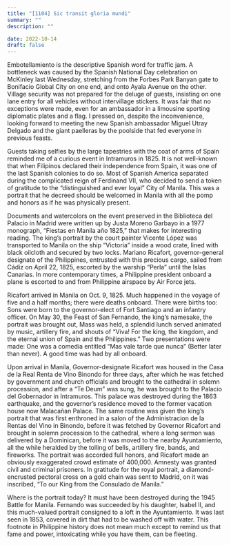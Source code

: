 ```yaml
---
title: "[1104] Sic transit gloria mundi"
summary: ""
description: ""

date: 2022-10-14
draft: false
---
```


Embotellamiento is the descriptive Spanish word for traffic jam. A bottleneck was caused by the Spanish National Day celebration on McKinley last Wednesday, stretching from the Forbes Park Banyan gate to Bonifacio Global City on one end, and onto Ayala Avenue on the other. Village security was not prepared for the deluge of guests, insisting on one lane entry for all vehicles without intervillage stickers. It was fair that no exceptions were made, even for an ambassador in a limousine sporting diplomatic plates and a flag. I pressed on, despite the inconvenience, looking forward to meeting the new Spanish ambassador Miguel Utray Delgado and the giant paelleras by the poolside that fed everyone in previous feasts.

Guests taking selfies by the large tapestries with the coat of arms of Spain reminded me of a curious event in Intramuros in 1825. It is not well-known that when Filipinos declared their independence from Spain, it was one of the last Spanish colonies to do so. Most of Spanish America separated during the complicated reign of Ferdinand VII, who decided to send a token of gratitude to the “distinguished and ever loyal” City of Manila. This was a portrait that he decreed should be welcomed in Manila with all the pomp and honors as if he was physically present.

Documents and watercolors on the event preserved in the Biblioteca del Palacio in Madrid were written up by Justa Moreno Garbayo in a 1977 monograph, “Fiestas en Manila año 1825,” that makes for interesting reading. The king’s portrait by the court painter Vicente López was transported to Manila on the ship “Victoria” inside a wood crate, lined with black oilcloth and secured by two locks. Mariano Ricafort, governor-general designate of the Philippines, entrusted with this precious cargo, sailed from Cádiz on April 22, 1825, escorted by the warship “Perla” until the Islas Canarias. In more contemporary times, a Philippine president onboard a plane is escorted to and from Philippine airspace by Air Force jets.

Ricafort arrived in Manila on Oct. 9, 1825. Much happened in the voyage of five and a half months; there were deaths onboard. There were births too: Sons were born to the governor-elect of Fort Santiago and an infantry officer. On May 30, the Feast of San Fernando, the king’s namesake, the portrait was brought out, Mass was held, a splendid lunch served animated by music, artillery fire, and shouts of “Viva! For the king, the kingdom, and the eternal union of Spain and the Philippines.” Two presentations were made: One was a comedia entitled “Mas vale tarde que nunca” (Better later than never). A good time was had by all onboard.

Upon arrival in Manila, Governor-designate Ricafort was housed in the Casa de la Real Renta de Vino Binondo for three days, after which he was fetched by government and church officials and brought to the cathedral in solemn procession, and after a “Te Deum” was sung, he was brought to the Palacio del Gobernador in Intramuros. This palace was destroyed during the 1863 earthquake, and the governor’s residence moved to the former vacation house now Malacañan Palace. The same routine was given the king’s portrait that was first enthroned in a salon of the Administracion de la Rentas del Vino in Binondo, before it was fetched by Governor Ricafort and brought in solemn procession to the cathedral, where a long sermon was delivered by a Dominican, before it was moved to the nearby Ayuntamiento, all the while heralded by the tolling of bells, artillery fire, bands, and fireworks. The portrait was accorded full honors, and Ricafort made an obviously exaggerated crowd estimate of 400,000. Amnesty was granted civil and criminal prisoners. In gratitude for the royal portrait, a diamond-encrusted pectoral cross on a gold chain was sent to Madrid, on it was inscribed, “To our King from the Consulado de Manila.”

Where is the portrait today? It must have been destroyed during the 1945 Battle for Manila. Fernando was succeeded by his daughter, Isabel II, and this much-valued portrait consigned to a loft in the Ayuntamiento. It was last seen in 1853, covered in dirt that had to be washed off with water. This footnote in Philippine history does not mean much except to remind us that fame and power, intoxicating while you have them, can be fleeting.
